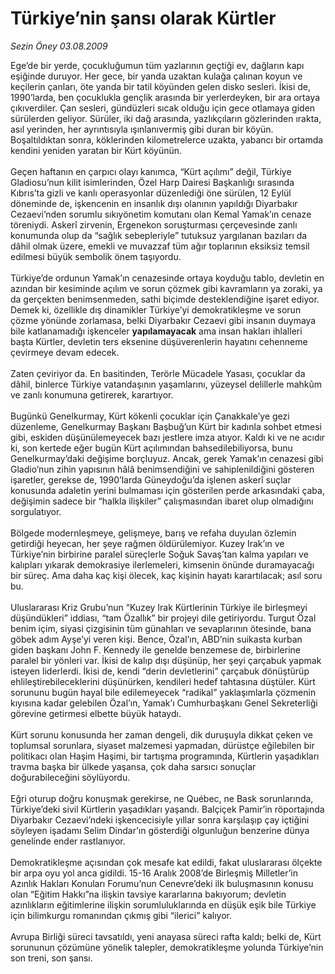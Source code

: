 # Türkiye’nin şansı olarak Kürtler

*Sezin Öney 03.08.2009*

<div class="taraf_structure_2col_1zq">
<div class="margen_n">



 <p>Ege’de bir yerde, çocukluğumun tüm yazlarının geçtiği ev, dağların kapı eşiğinde duruyor. Her gece, bir yanda uzaktan kulağa çalınan koyun ve keçilerin çanları, öte yanda bir tatil köyünden gelen disko sesleri. İkisi de, 1990’larda, ben çocuklukla gençlik arasında bir yerlerdeyken, bir ara ortaya çıkıverdiler. Çan sesleri, gündüzleri sıcak olduğu için gece otlamaya giden sürülerden geliyor. Sürüler, iki dağ arasında, yazlıkçıların gözlerinden ırakta, asıl yerinden, her ayrıntısıyla ışınlanıvermiş gibi duran bir köyün. Boşaltıldıktan sonra, köklerinden kilometrelerce uzakta, yabancı bir ortamda kendini yeniden yaratan bir Kürt köyünün. <br/><br/>Geçen haftanın en çarpıcı olayı kanımca, “Kürt açılımı” değil, Türkiye Gladiosu’nun kilit isimlerinden, Özel Harp Dairesi Başkanlığı sırasında Kıbrıs’ta gizli ve kanlı operasyonlar düzenlediği öne sürülen, 12 Eylül döneminde de, işkencenin en insanlık dışı olanının yapıldığı Diyarbakır Cezaevi’nden sorumlu sıkıyönetim komutanı olan Kemal Yamak’ın cenaze töreniydi. Askerî zirvenin, Ergenekon soruşturması çerçevesinde zanlı konumunda olup da “sağlık sebepleriyle” tutuksuz yargılanan bazıları da dâhil olmak üzere, emekli ve muvazzaf tüm ağır toplarının eksiksiz temsil edilmesi büyük sembolik önem taşıyordu. <br/><br/>Türkiye’de ordunun Yamak’ın cenazesinde ortaya koyduğu tablo, devletin en azından bir kesiminde açılım ve sorun çözmek gibi kavramların ya zoraki, ya da gerçekten benimsenmeden, sathi biçimde desteklendiğine işaret ediyor. Demek ki, özellikle dış dinamikler Türkiye’yi demokratikleşme ve sorun çözme yönünde zorlamasa, belki Diyarbakır Cezaevi gibi insanın duymaya bile katlanamadığı işkenceler <b>yapılamayacak</b> ama insan hakları ihlalleri başta Kürtler, devletin ters eksenine düşüverenlerin hayatını cehenneme çevirmeye devam edecek. <br/><br/>Zaten çeviriyor da. En basitinden, Terörle Mücadele Yasası, çocuklar da dâhil, binlerce Türkiye vatandaşının yaşamlarını, yüzeysel delillerle mahkûm ve zanlı konumuna getirerek, karartıyor. <br/><br/>Bugünkü Genelkurmay, Kürt kökenli çocuklar için Çanakkale’ye gezi düzenleme, Genelkurmay Başkanı Başbuğ’un Kürt bir kadınla sohbet etmesi gibi, eskiden düşünülemeyecek bazı jestlere imza atıyor. Kaldı ki ve ne acıdır ki, son kertede eğer bugün Kürt açılımından bahsedilebiliyorsa, bunu Genelkurmay’daki değişime borçluyuz. Ancak, gerek Yamak’ın cenazesi gibi Gladio’nun zihin yapısının hâlâ benimsendiğini ve sahiplenildiğini gösteren işaretler, gerekse de, 1990’larda Güneydoğu’da işlenen askerî suçlar konusunda adaletin yerini bulmaması için gösterilen perde arkasındaki çaba, değişimin sadece bir “halkla ilişkiler” çalışmasından ibaret olup olmadığını sorgulatıyor. <br/><br/>Bölgede modernleşmeye, gelişmeye, barış ve refaha duyulan özlemin getirdiği heyecan, her şeye rağmen öldürülemiyor. Kuzey Irak’ın ve Türkiye’nin birbirine paralel süreçlerle Soğuk Savaş’tan kalma yapıları ve kalıpları yıkarak demokrasiye ilerlemeleri, kimsenin önünde duramayacağı bir süreç. Ama daha kaç kişi ölecek, kaç kişinin hayatı karartılacak; asıl soru bu. <br/><br/>Uluslararası Kriz Grubu’nun “Kuzey Irak Kürtlerinin Türkiye ile birleşmeyi düşündükleri” iddiası, “tam Özallık” bir projeyi dile getiriyordu. Turgut Özal benim içim, siyasi çizgisinin tüm günahları ve sevaplarının ötesinde, bana göbek adım Ayşe’yi veren kişi. Bence, Özal’ın, ABD’nin suikasta kurban giden başkanı John F. Kennedy ile genelde benzemese de, birbirlerine paralel bir yönleri var. İkisi de kalıp dışı düşünüp, her şeyi çarçabuk yapmak isteyen liderlerdi. İkisi de, kendi “derin devletlerini” çarçabuk dönüştürüp ehlileştirebileceklerini düşünürken, kendileri hedef tahtasına düştüler. Kürt sorununu bugün hayal bile edilemeyecek “radikal” yaklaşımlarla çözmenin kıyısına kadar gelebilen Özal’ın, Yamak’ı Cumhurbaşkanı Genel Sekreterliği görevine getirmesi elbette büyük hataydı. <br/><br/>Kürt sorunu konusunda her zaman dengeli, dik duruşuyla dikkat çeken ve toplumsal sorunlara, siyaset malzemesi yapmadan, dürüstçe eğilebilen bir politikacı olan Haşim Haşimi, bir tartışma programında, Kürtlerin yaşadıkları travma başka bir ülkede yaşansa, çok daha sarsıcı sonuçlar doğurabileceğini söylüyordu. <br/><br/>Eğri oturup doğru konuşmak gerekirse, ne Québec, ne Bask sorunlarında, Türkiye’deki sivil Kürtlerin yaşadıkları yaşandı. Balçiçek Pamir’in röportajında Diyarbakır Cezaevi’ndeki işkencecisiyle yıllar sonra karşılaşıp çay içtiğini söyleyen işadamı Selim Dindar’ın gösterdiği olgunluğun benzerine dünya genelinde ender rastlanıyor. <br/><br/>Demokratikleşme açısından çok mesafe kat edildi, fakat uluslararası ölçekte bir arpa oyu yol anca gidildi. 15-16 Aralık 2008’de Birleşmiş Milletler’in Azınlık Hakları Konuları Forumu’nun Cenevre’deki ilk buluşmasının konusu olan “Eğitim Hakkı”na ilişkin tavsiye kararlarına bakıyorum; devletin azınlıkların eğitimlerine ilişkin sorumluluklarında en düşük eşik bile Türkiye için bilimkurgu romanından çıkmış gibi “ilerici” kalıyor. <br/><br/>Avrupa Birliği süreci tavsatıldı, yeni anayasa süreci rafta kaldı; belki de, Kürt sorununun çözümüne yönelik talepler, demokratikleşme yolunda Türkiye’nin son treni, son şansı.</p>
<br/>
<br/>
<br/>



<br/>


<div id="taraf_not">
</div>

</div>


</div>
